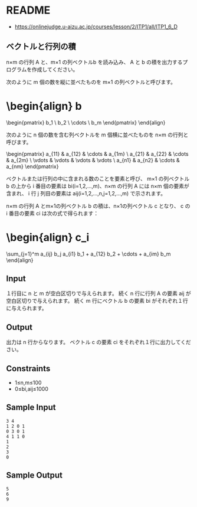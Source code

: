 # README
- <https://onlinejudge.u-aizu.ac.jp/courses/lesson/2/ITP1/all/ITP1_6_D>
## ベクトルと行列の積
n×m の行列 A と、m×1 の列ベクトルb を読み込み、
A と b の積を出力するプログラムを作成してください。

次のように m 個の数を縦に並べたものを m×1 の列ベクトルと呼びます。

\begin{align}
b
=
\begin{pmatrix}
b_1 \\
b_2 \\
\cdots \\
b_m
\end{pmatrix}
\end{align}

次のように n 個の数を含む列ベクトルを m 個横に並べたものを n×m の行列と呼びます。

\begin{pmatrix}
a_{11} & a_{12} & \cdots & a_{1m} \\
a_{21} & a_{22} & \cdots & a_{2m} \\
\vdots & \vdots & \vdots & \vdots \\
a_{n1} & a_{n2} & \cdots & a_{nm}
\end{pmatrix}

ベクトルまたは行列の中に含まれる数のことを要素と呼び、
m×1 の列ベクトル b の上から i 番目の要素は bi(i=1,2,...,m)、n×m の行列 A には n×m 個の要素が含まれ、
i 行 j 列目の要素は aij(i=1,2,...,n,j=1,2,...,m) で示されます。

n×m の行列 A とm×1の列ベクトル b の積は、n×1の列ベクトル c となり、
c の i 番目の要素 ci は次の式で得られます：

\begin{align}
c_i
=
\sum_{j=1}^m a_{ij} b_j
a_{i1} b_1 + a_{12} b_2 + \cdots + a_{im} b_m
\end{align}
## Input
１行目に n と m が空白区切りで与えられます。
続く n 行に行列 A の要素 aij が空白区切りで与えられます。
続く m 行にベクトル b の要素 bi がそれぞれ１行に与えられます。
## Output
出力は n 行からなります。
ベクトル c の要素 ci をそれぞれ１行に出力してください。
## Constraints
- 1≤n,m≤100
- 0≤bi,aij≤1000
## Sample Input
```
3 4
1 2 0 1
0 3 0 1
4 1 1 0
1
2
3
0
```
## Sample Output
```
5
6
9
```
